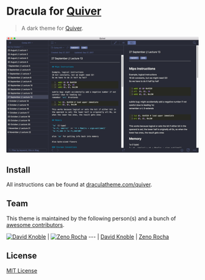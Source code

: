 # Dracula for [Quiver](http://happenapps.com/#quiver.com)

> A dark theme for [Quiver](http://happenapps.com/#quiver.com).

![Screenshot](./Quiver_dracula.jpg)

## Install

All instructions can be found at [draculatheme.com/quiver](https://draculatheme.com/quiver).

## Team

This theme is maintained by the following person(s) and a bunch of [awesome contributors](https://github.com/dracula/quiver/graphs/contributors).

[![David Knoble](https://avatars0.githubusercontent.com/benknoble?v=3&s=70)](https://github.com/benknoble) | [![Zeno Rocha](https://avatars2.githubusercontent.com/u/398893?v=3&s=70)](https://github.com/zenorocha)
--- |
[David Knoble](https://github.com/benknoble) | [Zeno Rocha](https://github.com/zenorocha)

## License

[MIT License](./LICENSE)
